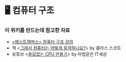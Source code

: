 # 🖥 컴퓨터 구조

### 이 위키를 만드는데 참고한 자료

* [<패스트캠퍼스> 컴퓨터 구조 강의](https://storage.googleapis.com/static.fastcampus.co.kr/prod/uploads/202104/161058-24/\[%ED%8C%A8%EC%8A%A4%ED%8A%B8%EC%BA%A0%ED%8D%BC%EC%8A%A4]-%EA%B5%90%EC%9C%A1%EA%B3%BC%EC%A0%95%EC%86%8C%EA%B0%9C%EC%84%9C-%EC%98%AC%EC%9D%B8%EC%9B%90-%ED%8C%A8%ED%82%A4%EC%A7%80---%EC%BB%B4%ED%93%A8%ED%84%B0-%EA%B3%B5%ED%95%99-%EC%A0%84%EA%B3%B5-%ED%95%84%EC%88%98.pdf)
* 책 <[그래서 컴퓨터는 어떻게 동작하나요?](http://www.yes24.com/Product/Goods/79637490)> by 클라스 스코트
* 유튜브 <[쓸모없는 CPU 만들기](https://youtube.com/watch?v=kxVKyYuZw\_0\&feature=shares)> by 마법같은 IT세상
